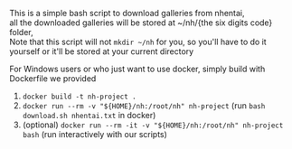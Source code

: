 This is a simple bash script to download galleries from nhentai, \
all the downloaded galleries will be stored at ~/nh/{the six digits code} folder, \
Note that this script will not `mkdir ~/nh` for you, so you'll have to do it yourself or it'll be stored at your current directory

For Windows users or who just want to use docker, simply build with Dockerfile we provided 
1. `docker build -t nh-project .`
2. `docker run --rm -v "${HOME}/nh:/root/nh" nh-project` (run `bash download.sh nhentai.txt` in docker)
3. (optional) `docker run --rm -it -v "${HOME}/nh:/root/nh" nh-project bash` (run interactively with our scripts)

